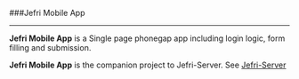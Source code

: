 ###Jefri Mobile App
***

**Jefri Mobile App** is a Single page phonegap app including login logic, form filling and submission.

**Jefri Mobile App** is the companion project to Jefri-Server.
See [Jefri-Server](https://github.com/msimonc/Jefri-Server)
